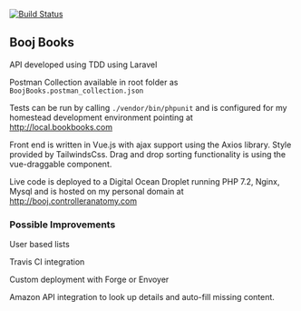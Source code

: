 [![Build Status](https://travis-ci.org/trideout/boojbooks.svg?branch=master)](https://travis-ci.org/trideout/boojbooks)
## Booj Books

API developed using TDD using Laravel
 
Postman Collection available in root folder as `BoojBooks.postman_collection.json`

Tests can be run by calling `./vendor/bin/phpunit` and is configured for my homestead development environment pointing at http://local.bookbooks.com

Front end is written in Vue.js with ajax support using the Axios library. Style provided by TailwindsCss. Drag and drop sorting functionality is using the vue-draggable component.

Live code is deployed to a Digital Ocean Droplet running PHP 7.2, Nginx, Mysql and is hosted on my personal domain at http://booj.controlleranatomy.com

### Possible Improvements
User based lists

Travis CI integration

Custom deployment with Forge or Envoyer

Amazon API integration to look up details and auto-fill missing content.
 
